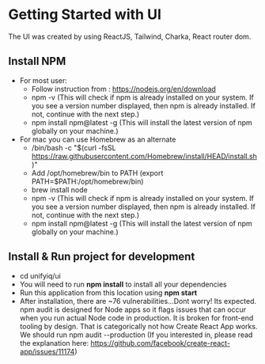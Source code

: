 # Getting Started with UI

The UI was created by using ReactJS, Tailwind, Charka, React router dom.

## Install NPM

- For most user:
    - Follow instruction from : https://nodejs.org/en/download
    - npm -v (This will check if npm is already installed on your system. If you see a version number displayed, then
      npm is already installed. If not, continue with the next step.)
    - npm install npm@latest -g (This will install the latest version of npm globally on your machine.)
- For mac you can use Homebrew as an alternate
    - /bin/bash -c "$(curl -fsSL https://raw.githubusercontent.com/Homebrew/install/HEAD/install.sh)"
    - Add /opt/homebrew/bin to PATH (export PATH=$PATH:/opt/homebrew/bin)
    - brew install node
    - npm -v (This will check if npm is already installed on your system. If you see a version number displayed, then
      npm is already installed. If not, continue with the next step.)
    - npm install npm@latest -g (This will install the latest version of npm globally on your machine.)

## Install & Run project for development

- cd unifyiq/ui
- You will need to run **npm install** to install all your dependencies
- Run this application from this location using **npm start**
- After installation, there are ~76 vulnerabilities...Dont worry! Its expected. npm audit is designed for Node apps so
  it flags issues that can occur when you run actual Node code in production. It is broken for front-end tooling by
  design. That is categorically not how Create React App works. We should run npm audit --production (If you interested
  in, please read the explanation here: https://github.com/facebook/create-react-app/issues/11174)
